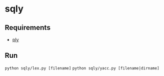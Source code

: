# sqly
## Requirements
- [ply](https://pypi.org/project/ply/)
## Run
```python sqly/lex.py [filename]```
```python sqly/yacc.py [filename|dirname]```
